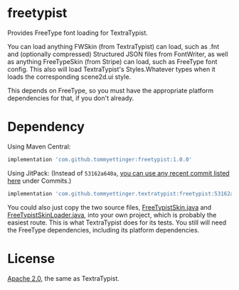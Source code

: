 # freetypist

Provides FreeType font loading for TextraTypist.

You can load anything FWSkin (from TextraTypist) can load, such as .fnt and (optionally compressed) Structured JSON
files from FontWriter, as well as anything FreeTypeSkin (from Stripe) can load, such as FreeType font config. This also
will load TextraTypist's Styles.Whatever types when it loads the corresponding scene2d.ui style.

This depends on FreeType, so you must have the appropriate platform dependencies for that, if you don't already.

# Dependency

Using Maven Central:

```gradle
implementation 'com.github.tommyettinger:freetypist:1.0.0'
```

Using JitPack:
(Instead of `53162a640a`, [you can use any recent commit listed here](https://jitpack.io/#tommyettinger/textratypist)
under Commits.)

```gradle
implementation 'com.github.tommyettinger.textratypist:freetypist:53162a640a'
```

You could also just copy the two source files,
[FreeTypistSkin.java](src/main/java/com/github/tommyettinger/freetypist/FreeTypistSkin.java)
and
[FreeTypistSkinLoader.java](src/main/java/com/github/tommyettinger/freetypist/FreeTypistSkinLoader.java),
into your own project, which is probably the easiest route. This is what TextraTypist does for its tests. You
still will need the FreeType dependencies, including its platform dependencies.

# License

[Apache 2.0](LICENSE), the same as TextraTypist.


